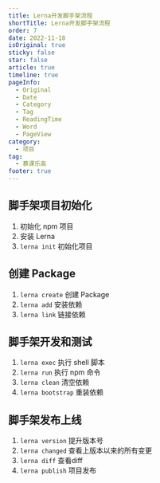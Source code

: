 ```yaml
---
title: Lerna开发脚手架流程
shortTitle: Lerna开发脚手架流程
order: 7
date: 2022-11-18
isOriginal: true
sticky: false
star: false
article: true
timeline: true
pageInfo:
  - Original
  - Date
  - Category
  - Tag
  - ReadingTime
  - Word
  - PageView
category:
  - 项目
tag:
  - 慕课乐高
footer: true
---
```

## 脚手架项目初始化
1) 初始化 npm 项目  
2) 安装 Lerna  
3) `lerna init` 初始化项目

## 创建 Package
1) `lerna create` 创建 Package
2) `lerna add` 安装依赖
3) `lerna link` 链接依赖

## 脚手架开发和测试
1) `lerna exec` 执行 shell 脚本  
2) `lerna run` 执行 npm 命令  
3) `lerna clean` 清空依赖
4) `lerna bootstrap` 重装依赖

## 脚手架发布上线
1) `lerna version` 提升版本号
2) `lerna changed` 查看上版本以来的所有变更
3) `lerna diff` 查看diff
4) `lerna publish` 项目发布
